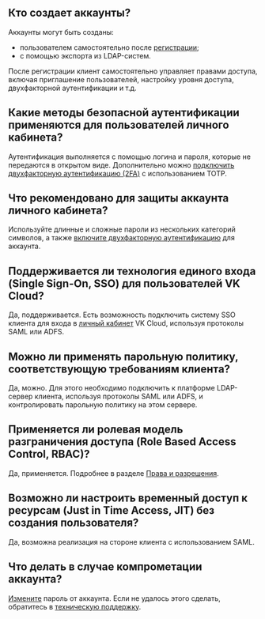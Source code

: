 ## Кто создает аккаунты?

Аккаунты могут быть созданы:

- пользователем самостоятельно после [регистрации](/ru/intro/start/account-registration/);
- с помощью экспорта из LDAP-систем.

После регистрации клиент самостоятельно управляет правами доступа, включая приглашение пользователей, настройку уровня доступа, двухфакторной аутентификации и т.д.

## Какие методы безопасной аутентификации применяются для пользователей личного кабинета?

Аутентификация выполняется с помощью логина и пароля, которые не передаются в открытом виде. Дополнительно можно [подключить двухфакторную аутентификацию (2FA)](/ru/manage/tools-for-using-services/rest-api/enable-api#aktivaciya_dostupa_po_api) с использованием TOTP.

## Что рекомендовано для защиты аккаунта личного кабинета?

Используйте длинные и сложные пароли из нескольких категорий символов, а также [включите двухфакторную аутентификацию](/ru/manage/tools-for-using-services/rest-api/enable-api#aktivaciya_dostupa_po_api) для аккаунта.

## Поддерживается ли технология единого входа (Single Sign-On, SSO) для пользователей VK Cloud?

Да, поддерживается. Есть возможность подключить систему SSO клиента для входа в [личный кабинет](https://msk.cloud.vk.com/app/) VK Cloud, используя протоколы SAML или ADFS.

## Можно ли применять парольную политику, соответствующую требованиям клиента?

Да, можно. Для этого необходимо подключить к платформе LDAP-сервер клиента, используя протоколы SAML или ADFS, и контролировать парольную политику на этом сервере.

## Применяется ли ролевая модель разграничения доступа (Role Based Access Control, RBAC)?

Да, применяется. Подробнее в разделе [Права и разрешения](/ru/base/account/concepts/rolesandpermissions).

## Возможно ли настроить временный доступ к ресурсам (Just in Time Access, JIT) без создания пользователя?

Да, возможна реализация на стороне клиента с использованием SAML.

## Что делать в случае компрометации аккаунта?

[Измените](/ru/base/account/instructions/account-manage/editinfo#smena_parolya) пароль от аккаунта. Если не удалось этого сделать, обратитесь в [техническую поддержку](/ru/contacts).
